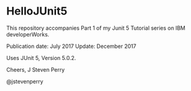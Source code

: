 # HelloJUnit5

This repository accompanies Part 1 of my Junit 5 Tutorial series on IBM developerWorks.

Publication date: July 2017
Update: December 2017

Uses JUnit 5, Version 5.0.2.

Cheers,
J Steven Perry

@jstevenperry
